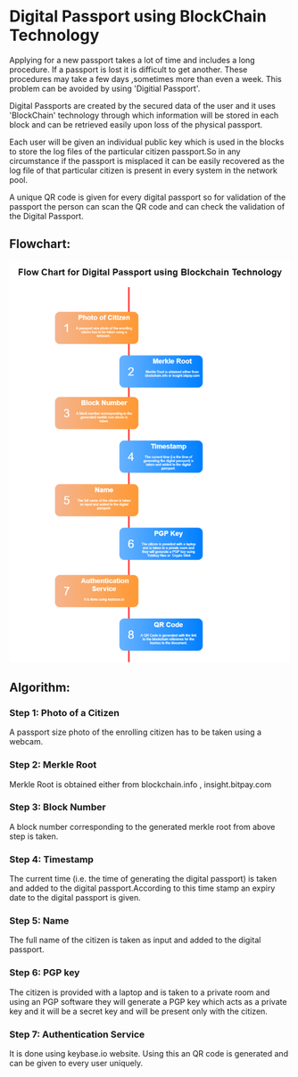 # Digital Passport using BlockChain Technology

Applying for a new passport takes a lot of time and includes a long procedure. If a passport is lost it is difficult to get another. These procedures may take a few days ,sometimes more than even a week. This problem can be avoided by using 'Digitial Passport'.

Digital Passports are created by the secured data of the user and it uses 'BlockChain' technology through which information will be stored in each block and can be retrieved easily upon loss of the physical passport.

Each user will be given an individual public key which is used in the blocks to store the log files of the particular citizen passport.So in any circumstance if the passport is misplaced it can be easily recovered as the log file of that particular citizen is present in every system in the network pool.

A unique QR code is given for every digital passport so for validation of the passport the person can scan the QR code and can check the validation of the Digital Passport.

## Flowchart:
![Flowchart](https://github.com/harikesh409/Digital-Passport/blob/master/Theoritical-Demo/Flow%20chart.png?raw=true)

## Algorithm:

### Step 1:  Photo of a Citizen

A passport size photo of the enrolling citizen has to be taken using a webcam.

### Step 2:  Merkle Root

Merkle Root is obtained either from blockchain.info , insight.bitpay.com

### Step 3:  Block Number

A block number corresponding to the generated merkle root from above step is taken.

### Step 4:  Timestamp

The current time (i.e.  the time of generating the digital passport) is taken and added to the digital passport.According to this time stamp an expiry date to the digital passport is given.

### Step 5:  Name

The full name of the citizen is taken as input and added to the digital passport.

### Step 6:  PGP key

The citizen is provided with a laptop and is taken to a private room and using an PGP software they will generate a PGP key which acts as a private key and it will be a secret key and will be present only with the citizen.

### Step 7: Authentication Service

It is done using keybase.io website. Using this an QR code is generated and can be given to every user uniquely.
